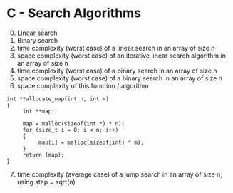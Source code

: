 # C - Search Algorithms

0. Linear search 
1. Binary search 
2. time complexity (worst case) of a linear search in an array of size n
3. space complexity (worst case) of an iterative linear search algorithm in an array of size n
4. time complexity (worst case) of a binary search in an array of size n
5. space complexity (worst case) of a binary search in an array of size n
6. space complexity of this function / algorithm
```
int **allocate_map(int n, int m)
{
     int **map;

     map = malloc(sizeof(int *) * n);
     for (size_t i = 0; i < n; i++)
     {
          map[i] = malloc(sizeof(int) * m);
     }
     return (map);
}
```

7. time complexity (average case) of a jump search in an array of size n, using step = sqrt(n)
